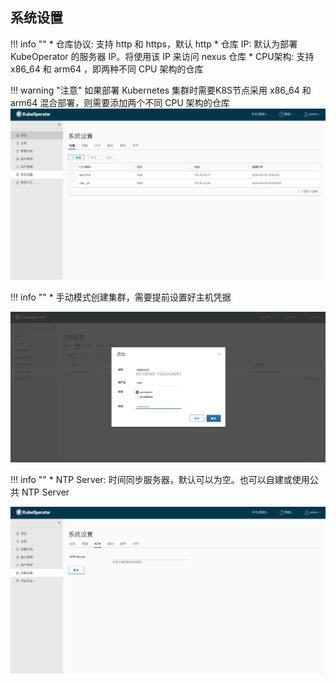 ## 系统设置

!!! info ""
    * 仓库协议: 支持 http 和 https，默认 http
    * 仓库 IP: 默认为部署 KubeOperator 的服务器 IP。将使用该 IP 来访问 nexus 仓库
    * CPU架构: 支持 x86_64 和 arm64 ，即两种不同 CPU 架构的仓库
 
!!! warning "注意"
    如果部署 Kubernetes 集群时需要K8S节点采用 x86_64 和 arm64 混合部署，则需要添加两个不同 CPU 架构的仓库
![system](../img/user_manual/system_management/registry.png)

!!! info ""
    * 手动模式创建集群，需要提前设置好主机凭据

![password](../img/user_manual/system_management/key-1.png)

!!! info ""
    * NTP Server: 时间同步服务器，默认可以为空。也可以自建或使用公共 NTP Server
    
![system](../img/user_manual/system_management/ntp.png)


